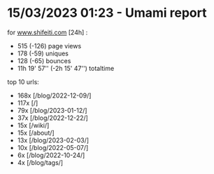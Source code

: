 # 15/03/2023 01:23 - Umami report
for www.shifeiti.com [24h] :

 - 515 (-126) page views
 - 178 (-59) uniques
 - 128 (-65) bounces
 - 11h 19' 57'' (-2h 15' 47'') totaltime


top 10 urls:
 - 168x [/blog/2022-12-09/]
 - 117x [/]
 - 79x [/blog/2023-01-12/]
 - 37x [/blog/2022-12-22/]
 - 15x [/wiki/]
 - 15x [/about/]
 - 13x [/blog/2023-02-03/]
 - 10x [/blog/2022-05-07/]
 - 6x [/blog/2022-10-24/]
 - 4x [/blog/tags/]


